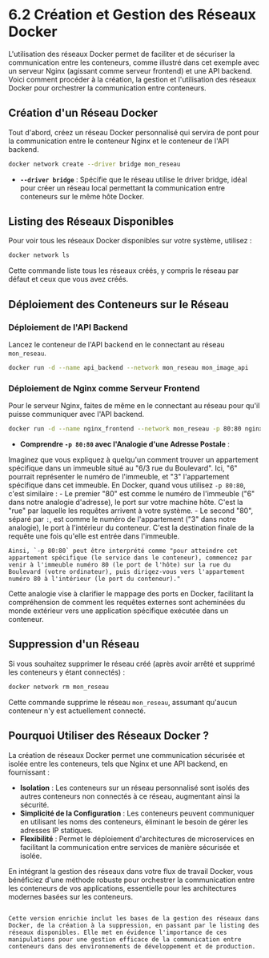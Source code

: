 # 6.2 Création et Gestion des Réseaux Docker 

L'utilisation des réseaux Docker permet de faciliter et de sécuriser la communication entre les conteneurs, comme illustré dans cet exemple avec un serveur Nginx (agissant comme serveur frontend) et une API backend. Voici comment procéder à la création, la gestion et l'utilisation des réseaux Docker pour orchestrer la communication entre conteneurs.

## Création d'un Réseau Docker

Tout d'abord, créez un réseau Docker personnalisé qui servira de pont pour la communication entre le conteneur Nginx et le conteneur de l'API backend.

```bash
docker network create --driver bridge mon_reseau
```

- **`--driver bridge`** : Spécifie que le réseau utilise le driver bridge, idéal pour créer un réseau local permettant la communication entre conteneurs sur le même hôte Docker.

## Listing des Réseaux Disponibles

Pour voir tous les réseaux Docker disponibles sur votre système, utilisez :

```bash
docker network ls
```

Cette commande liste tous les réseaux créés, y compris le réseau par défaut et ceux que vous avez créés.

## Déploiement des Conteneurs sur le Réseau

### Déploiement de l'API Backend

Lancez le conteneur de l'API backend en le connectant au réseau `mon_reseau`.

```bash
docker run -d --name api_backend --network mon_reseau mon_image_api
```

### Déploiement de Nginx comme Serveur Frontend

Pour le serveur Nginx, faites de même en le connectant au réseau pour qu'il puisse communiquer avec l'API backend.

```bash
docker run -d --name nginx_frontend --network mon_reseau -p 80:80 nginx
```

- **Comprendre `-p 80:80` avec l'Analogie d'une Adresse Postale** :

Imaginez que vous expliquez à quelqu'un comment trouver un appartement spécifique dans un immeuble situé au "6/3 rue du Boulevard". Ici, "6" pourrait représenter le numéro de l'immeuble, et "3" l'appartement spécifique dans cet immeuble. En Docker, quand vous utilisez `-p 80:80`, c'est similaire :
    - Le premier "80" est comme le numéro de l'immeuble ("6" dans notre analogie d'adresse), le port sur votre machine hôte. C'est la "rue" par laquelle les requêtes arrivent à votre système.
    - Le second "80", séparé par `:`, est comme le numéro de l'appartement ("3" dans notre analogie), le port à l'intérieur du conteneur. C'est la destination finale de la requête une fois qu'elle est entrée dans l'immeuble.

    Ainsi, `-p 80:80` peut être interprété comme "pour atteindre cet appartement spécifique (le service dans le conteneur), commencez par venir à l'immeuble numéro 80 (le port de l'hôte) sur la rue du Boulevard (votre ordinateur), puis dirigez-vous vers l'appartement numéro 80 à l'intérieur (le port du conteneur)."

Cette analogie vise à clarifier le mappage des ports en Docker, facilitant la compréhension de comment les requêtes externes sont acheminées du monde extérieur vers une application spécifique exécutée dans un conteneur.

## Suppression d'un Réseau

Si vous souhaitez supprimer le réseau créé (après avoir arrêté et supprimé les conteneurs y étant connectés) :

```bash
docker network rm mon_reseau
```

Cette commande supprime le réseau `mon_reseau`, assumant qu'aucun conteneur n'y est actuellement connecté.

## Pourquoi Utiliser des Réseaux Docker ?

La création de réseaux Docker permet une communication sécurisée et isolée entre les conteneurs, tels que Nginx et une API backend, en fournissant :

- **Isolation** : Les conteneurs sur un réseau personnalisé sont isolés des autres conteneurs non connectés à ce réseau, augmentant ainsi la sécurité.
- **Simplicité de la Configuration** : Les conteneurs peuvent communiquer en utilisant les noms des conteneurs, éliminant le besoin de gérer les adresses IP statiques.
- **Flexibilité** : Permet le déploiement d'architectures de microservices en facilitant la communication entre services de manière sécurisée et isolée.

En intégrant la gestion des réseaux dans votre flux de travail Docker, vous bénéficiez d'une méthode robuste pour orchestrer la communication entre les conteneurs de vos applications, essentielle pour les architectures modernes basées sur les conteneurs.
```

Cette version enrichie inclut les bases de la gestion des réseaux dans Docker, de la création à la suppression, en passant par le listing des réseaux disponibles. Elle met en évidence l'importance de ces manipulations pour une gestion efficace de la communication entre conteneurs dans des environnements de développement et de production.
